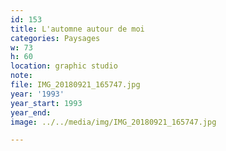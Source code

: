 ```yaml
---
id: 153
title: L'automne autour de moi
categories: Paysages
w: 73
h: 60
location: graphic studio
note:
file: IMG_20180921_165747.jpg
year: '1993'
year_start: 1993
year_end:
image: ../../media/img/IMG_20180921_165747.jpg

---
```

